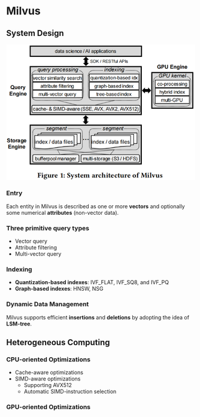 # Milvus

## System Design

![](./milvus.png)

### Entry

Each entity in Milvus is described as one or more **vectors** and optionally some numerical **attributes** (non-vector data).

### Three primitive query types

- Vector query
- Attribute filtering
- Multi-vector query

###  Indexing

- **Quantization-based indexes**: IVF_FLAT, IVF_SQ8, and IVF_PQ
- **Graph-based indexes**: HNSW, NSG

### Dynamic Data Management

Milvus supports efficient **insertions** and **deletions** by adopting the idea of **LSM-tree**.

##  Heterogeneous Computing

### **CPU-oriented Optimizations**

- Cache-aware optimizations
- SIMD-aware optimizations
  - Supporting AVX512
  - Automatic SIMD-instruction selection

### GPU-oriented Optimizations